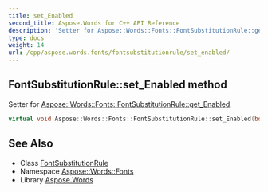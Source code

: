 ```yaml
---
title: set_Enabled
second_title: Aspose.Words for C++ API Reference
description: 'Setter for Aspose::Words::Fonts::FontSubstitutionRule::get_Enabled.'
type: docs
weight: 14
url: /cpp/aspose.words.fonts/fontsubstitutionrule/set_enabled/
---
```

## FontSubstitutionRule::set_Enabled method


Setter for [Aspose::Words::Fonts::FontSubstitutionRule::get_Enabled](../get_enabled/).

```cpp
virtual void Aspose::Words::Fonts::FontSubstitutionRule::set_Enabled(bool value)
```

## See Also

* Class [FontSubstitutionRule](../)
* Namespace [Aspose::Words::Fonts](../../)
* Library [Aspose.Words](../../../)
